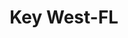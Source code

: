 ---
title: Key West-FL
slug: key-west-fl
f_state:
- cms/state/florida.md
f_locations:
- cms/payday-loan/conch-republic-liquors-15264.md
- cms/payday-loan/florida-keys-jewelry-pawn-18769.md
- cms/payday-loan/real-deal-jewelry-pawn-of-th--25782.md
- cms/payday-loan/stock-island-check-cashing-26926.md
updated-on: '2024-05-30T13:41:28.615Z'
created-on: '2024-05-30T13:41:28.615Z'
published-on: '2024-05-30T13:54:32.469Z'
f_city: Key West
layout: '[city].html'
tags: city
---